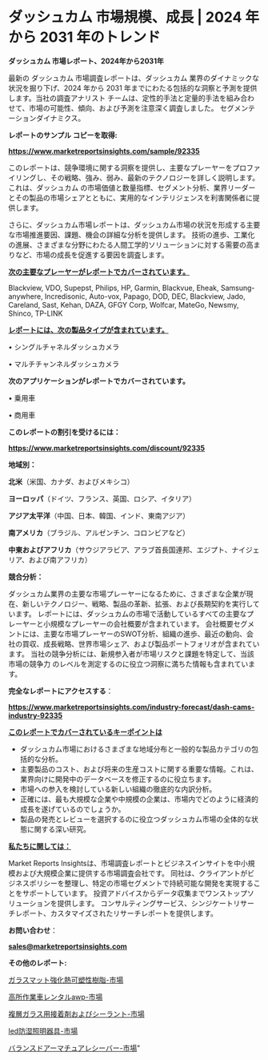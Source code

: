 # ダッシュカム 市場規模、成長 | 2024 年から 2031 年のトレンド

<strong>ダッシュカム 市場レポート、2024年から2031年</strong>

最新の ダッシュカム 市場調査レポートは、ダッシュカム 業界のダイナミックな状況を掘り下げ、2024 年から 2031 年までにわたる包括的な洞察と予測を提供します。当社の調査アナリスト チームは、定性的手法と定量的手法を組み合わせて、市場の可能性、傾向、および予測を注意深く調査しました。 セグメンテーションダイナミクス。



<strong>レポートのサンプル コピーを取得:</strong> <a href=https://www.marketreportsinsights.com/sample/92335>

<strong><u>https://www.marketreportsinsights.com/sample/92335</u></strong></a>

このレポートは、競争環境に関する洞察を提供し、主要なプレーヤーをプロファイリングし、その戦略、強み、弱み、最新のテクノロジーを詳しく説明します。 これは、ダッシュカム の市場価値と数量指標、セグメント分析、業界リーダーとその製品の市場シェアとともに、実用的なインテリジェンスを利害関係者に提供します。

さらに、ダッシュカム市場レポートは、ダッシュカム市場の状況を形成する主要な市場推進要因、課題、機会の詳細な分析を提供します。 技術の進歩、工業化の進展、さまざまな分野にわたる人間工学的ソリューションに対する需要の高まりなど、市場の成長を促進する要因を調査します。



<strong><u>次の主要なプレーヤーがレポートでカバーされています。</u></strong>

Blackview, VDO, Supepst, Philips, HP, Garmin, Blackvue, Eheak, Samsung-anywhere, Incredisonic, Auto-vox, Papago, DOD, DEC, Blackview, Jado, Careland, Sast, Kehan, DAZA, GFGY Corp, Wolfcar, MateGo, Newsmy, Shinco, TP-LINK



<strong><u><b>レポートには、次の製品タイプが含まれています。</b></u></strong>

• シングルチャネルダッシュカメラ

• マルチチャンネルダッシュカメラ



<strong><b>次のアプリケーションがレポートでカバーされています。</b></strong>

• 乗用車

• 商用車



<strong><b>このレポートの割引を受けるには：</b></strong><a href=https://www.marketreportsinsights.com/discount/92335>

<strong><u>https://www.marketreportsinsights.com/discount/92335</u></strong></a>



<strong>地域別：</strong>



<strong>北米</strong>（米国、カナダ、およびメキシコ）



<strong>ヨーロッパ</strong>（ドイツ、フランス、英国、ロシア、イタリア）



<strong>アジア太平洋</strong>（中国、日本、韓国、インド、東南アジア）



<strong>南アメリカ</strong>（ブラジル、アルゼンチン、コロンビアなど）



<strong>中東およびアフリカ</strong>（サウジアラビア、アラブ首長国連邦、エジプト、ナイジェリア、および南アフリカ）



<strong>競合分析：</strong>

ダッシュカム業界の主要な市場プレーヤーになるために、さまざまな企業が現在、新しいテクノロジー、戦略、製品の革新、拡張、および長期契約を実行しています。 レポートには、ダッシュカムの市場で活動しているすべての主要なプレーヤーと小規模なプレーヤーの会社概要が含まれています。 会社概要セグメントには、主要な市場プレーヤーのSWOT分析、組織の進歩、最近の動向、会社の買収、成長戦略、世界市場シェア、および製品ポートフォリオが含まれています。 当社の競争分析には、新規参入者が市場リスクと課題を特定して、当該市場の競争力 のレベルを測定するのに役立つ洞察に満ちた情報も含まれています。



<strong>完全なレポートにアクセスする</strong>：

<a href=https://www.marketreportsinsights.com/industry-forecast/dash-cams-industry-92335>

<strong><u>https://www.marketreportsinsights.com/industry-forecast/dash-cams-industry-92335</u></strong></a>



<strong><u><b>このレポートでカバーされているキーポイントは</b></u></strong>
<ul>
  <li>ダッシュカム市場におけるさまざまな地域分布と一般的な製品カテゴリの包括的な分析。</li>
  <li>主要製品のコスト、および将来の生産コストに関する重要な情報。これは、業界向けに開発中のデータベースを修正するのに役立ちます。</li>
  <li>市場への参入を検討している新しい組織の徹底的な内訳分析。</li>
  <li>正確には、最も大規模な企業や中規模の企業は、市場内でどのように経済的成長を遂げているのでしょうか。</li>
  <li>製品の発売とレビューを選択するのに役立つダッシュカム市場の全体的な状態に関する深い研究。</li>
</ul>


<strong><u><b>私たちに関しては：</b></u></strong>

Market Reports Insightsは、市場調査レポートとビジネスインサイトを中小規模および大規模企業に提供する市場調査会社です。 同社は、クライアントがビジネスポリシーを整理し、特定の市場セグメントで持続可能な開発を実現することをサポートしています。 投資アドバイスからデータ収集までワンストップソリューションを提供します。 コンサルティングサービス、シンジケートリサーチレポート、カスタマイズされたリサーチレポートを提供します。



<strong><b>お問い合わせ</b></strong>：

<a href=mailto:sales@marketreportsinsights.com>

<strong><u>sales@marketreportsinsights.com</u></strong></a>



<strong>その他のレポート:</strong>

<a href=https://www.linkedin.com/pulse/ガラスマット強化熱可塑性樹脂-市場-2023-推進要因と成長機会-2030-trend-titans-360-analysis-mprrf/>ガラスマット強化熱可塑性樹脂-市場</a>

<a href=https://www.linkedin.com/pulse/高所作業車レンタルawp-市場-2023-swot-分析と成長率-2030-yob9f/>高所作業車レンタルawp-市場</a>

<a href=https://www.linkedin.com/pulse/複層ガラス用接着剤およびシーラント-市場-2023-年のダイナミクスとビジネストレンド-azeif/>複層ガラス用接着剤およびシーラント-市場</a>

<a href=https://www.linkedin.com/pulse/led防湿照明器具-市場-2023-新興市場-将来の動向と市場需要-2030-wafif/>led防湿照明器具-市場</a>

<a href=https://www.linkedin.com/pulse/バランスドアーマチュアレシーバー-市場-2023-総合分析と事業成長戦略-5ky6f/>バランスドアーマチュアレシーバー-市場</a>"
